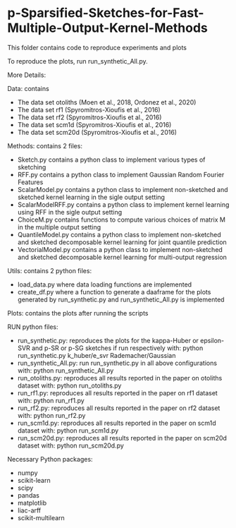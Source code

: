 # p-Sparsified-Sketches-for-Fast-Multiple-Output-Kernel-Methods

This folder contains code to reproduce experiments and plots

To reproduce the plots, run run_synthetic_All.py.

More Details:

Data: contains
- The data set otoliths (Moen et al., 2018, Ordonez et al., 2020)
- The data set rf1 (Spyromitros-Xioufis et al., 2016)
- The data set rf2 (Spyromitros-Xioufis et al., 2016)
- The data set scm1d (Spyromitros-Xioufis et al., 2016)
- The data set scm20d (Spyromitros-Xioufis et al., 2016)

Methods: contains 2 files:
- Sketch.py contains a python class to implement various types of sketching
- RFF.py contains a python class to implement Gaussian Random Fourier Features
- ScalarModel.py contains a python class to implement non-sketched and sketched kernel learning in the sigle output setting
- ScalarModelRFF.py contains a python class to implement kernel learning using RFF in the sigle output setting
- ChoiceM.py contains functions to compute various choices of matrix M in the multiple output setting
- QuantileModel.py contains a python class to implement non-sketched and sketched decomposable kernel learning for joint quantile prediction
- VectorialModel.py contains a python class to implement non-sketched and sketched decomposable kernel learning for multi-output regression


Utils: contains 2 python files:
- load_data.py where data loading functions are implemented
- create_df.py where a function to generate a daaframe for the plots generated by run_synthetic.py and run_synthetic_All.py is implemented

Plots: contains the plots after running the scripts

RUN python files:
- run_synthetic.py: reproduces the plots for the kappa-Huber or epsilon-SVR
  and p-SR or p-SG sketches if run respectively with:
  python run_synthetic.py k_huber/e_svr Rademacher/Gaussian
- run_synthetic_All.py: run run_synthetic.py in all above configurations with:
  python run_synthetic_All.py
- run_otoliths.py: reproduces all results reported in the paper on otoliths dataset with:
  python run_otoliths.py
- run_rf1.py: reproduces all results reported in the paper on rf1 dataset with:
  python run_rf1.py
- run_rf2.py: reproduces all results reported in the paper on rf2 dataset with:
  python run_rf2.py
- run_scm1d.py: reproduces all results reported in the paper on scm1d dataset with:
  python run_scm1d.py
- run_scm20d.py: reproduces all results reported in the paper on scm20d dataset with:
  python run_scm20d.py

Necessary Python packages:
- numpy
- scikit-learn
- scipy
- pandas
- matplotlib
- liac-arff
- scikit-multilearn
